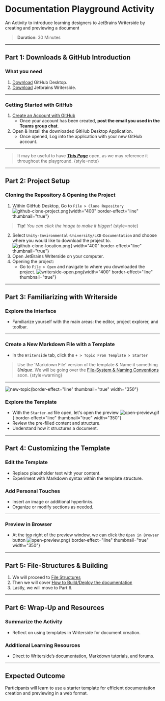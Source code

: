 # Documentation Playground Activity

An Activity to introduce learning designers to JetBrains Writerside by creating and previewing a document

>**Duration**: 30 Minutes

---

## Part 1: Downloads & GitHub Introduction

### What you need
1. [Download](https://desktop.github.com/) GitHub Desktop.
2. [Download](https://www.jetbrains.com/writerside/download/) Jetbrains Writerside.
---

### Getting Started with GitHub
1. [Create an Account with GitHub](https://github.com/signup)
    - Once your account has been created, **post the email you used in the Teams group chat**.
2. Open & Install the downloaded GitHub Desktop Application.
    - Once opened, Log into the application with your new GitHub account.
---
> It may be useful to have [_**This Page**_](https://github.com/Unity-Environmental-University/lxd-documentation) 
> open, as we may reference it throughout the playground.
> {style=note}
---


## Part 2: Project Setup

### Cloning the Repository & Opening the Project
1. Within GitHub Desktop, Go to `File > Clone Repository`
![github-clone-project.png](github-clone-project.png){width="400" border-effect="line" thumbnail="true"}
>**Tip!** _You can click the image to make it bigger!_
>{style=note}
<!-- This is done with the 'thumbnail' element attached to the image -->

2. Select `Unity-Environmental-University/LXD-Documentation` and choose where you would like to download the project to.
![github-clone-location.png](github-clone-location.png){ width="400" border-effect="line" thumbnail="true"}
3. Open JetBrains Writerside on your computer.
4. Opening the project:
    - Go to `File > Open` and navigate to where you downloaded the project.
![writerside-open.png](writerside-open.png){width="400" border-effect="line" thumbnail="true"}

---

## Part 3: Familiarizing with Writerside

### Explore the Interface
- Familiarize yourself with the main areas: the editor, project explorer, and toolbar.

---

### Create a New Markdown File with a Template
- In the `Writerside` tab, click the `+ > Topic From Template > Starter` 
> Use the 'Markdown File' version of the template & Name it something _**Unique**_.
> We will be going over the [File-System & Naming Conventions](file-structure.md) soon.
>{style=warning}
---
 ![new-topic](new_topic_options.png){border-effect="line" thumbnail="true" width="350"}


### Explore the Template
- With the `Starter.md` file open, let's open the preview
    ![open-preview.gif](openpreview.gif){ border-effect="line" thumbnail="true" width="350"}
- Review the pre-filled content and structure.
- Understand how it structures a document.

---

## Part 4: Customizing the Template

### Edit the Template
- Replace placeholder text with your content.
- Experiment with Markdown syntax within the template structure.

### Add Personal Touches
- Insert an image or additional hyperlinks.
- Organize or modify sections as needed.

---

### Preview in Browser
- At the top right of the preview window, we can click the `Open in Browser` button
   ![open-preview.png](open-preview.png){ border-effect="line" thumbnail="true" width="350"}

---

## Part 5: File-Structures & Building

1. We will proceed to [File Structures](file-structure.md)
2. Then we will cover [How to Build/Deploy the documentation](How-To-Build.md)
3. Lastly, we will move to Part 6.
---

## Part 6: Wrap-Up and Resources

### Summarize the Activity
- Reflect on using templates in Writerside for document creation.

### Additional Learning Resources
- Direct to Writerside’s documentation, Markdown tutorials, and forums.

---

## Expected Outcome
Participants will learn to use a starter template for efficient documentation creation and previewing in a web format.

